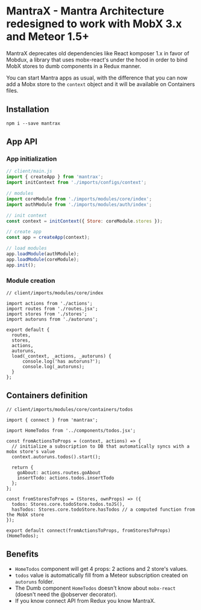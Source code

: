# MantraX - Mantra Architecture redesigned to work with MobX 3.x and Meteor 1.5+

MantraX deprecates old dependencies like React komposer 1.x in favor of Mobdux, a library
that uses mobx-react's under the hood in order to bind MobX stores to dumb components in a Redux manner.

You can start Mantra apps as usual, with the difference that you can now add a Mobx store to the `context`
object and it will be available on Containers files.

## Installation

```
npm i --save mantrax
```

## App API

### App initialization
```js
// client/main.js
import { createApp } from 'mantrax';
import initContext from './imports/configs/context';

// modules
import coreModule from './imports/modules/core/index';
import authModule from './imports/modules/auth/index';

// init context
const context = initContext({ Store: coreModule.stores });

// create app
const app = createApp(context);

// load modules
app.loadModule(authModule);
app.loadModule(coreModule);
app.init();
```

### Module creation

```
// client/imports/modules/core/index

import actions from './actions';
import routes from './routes.jsx';
import stores from './stores';
import autoruns from './autoruns';

export default {
  routes,
  stores,
  actions,
  autoruns,
  load(_context, _actions, _autoruns) {
      console.log('has autoruns?');
      console.log(_autoruns);
  }
};
```

## Containers definition

```
// client/imports/modules/core/containers/todos

import { connect } from 'mantrax';

import HomeTodos from '../components/todos.jsx';

const fromActionsToProps = (context, actions) => {
  // initialize a subscription to DB that automatically syncs with a mobx store's value
  context.autoruns.todos().start();

  return {
    goAbout: actions.routes.goAbout
    insertTodo: actions.todos.insertTodo
  };
};

const fromStoresToProps = (Stores, ownProps) => ({
  todos: Stores.core.todoStore.todos.toJS(),
  hasTodos: Stores.core.todoStore.hasTodos // a computed function from the MobX store
});

export default connect(fromActionsToProps, fromStoresToProps)(HomeTodos);
```

## Benefits

* `HomeTodos` component will get 4 props: 2 actions and 2 store's values.
* `todos` value is automatically fill from a Meteor subscription created on `autoruns` folder.
* The Dumb component `HomeTodos` doesn't know about `mobx-react` (doesn't need the @observer decorator).
* If you know connect API from Redux you know MantraX.
